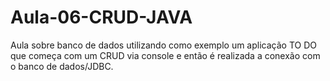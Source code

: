 # Aula-06-CRUD-JAVA

Aula sobre banco de dados utilizando como exemplo um aplicação TO DO que começa com um CRUD via console e então é realizada a conexão com o banco de dados/JDBC.
